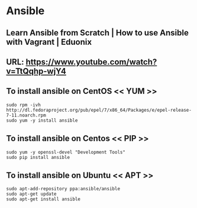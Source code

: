 # Ansible
## Learn Ansible from Scratch | How to use Ansible with Vagrant | Eduonix
## URL: https://www.youtube.com/watch?v=TtQqhp-wjY4

## To install ansible on CentOS << YUM >>
```
sudo rpm -ivh http://dl.fedoraproject.org/pub/epel/7/x86_64/Packages/e/epel-release-7-11.noarch.rpm
sudo yum -y install ansible
```
## To install ansible on Centos << PIP >>
```
sudo yum -y openssl-devel "Development Tools"
sudo pip install ansible
```

## To install ansible on Ubuntu << APT >>
```
sudo apt-add-repository ppa:ansible/ansible
sudo apt-get update
sudo apt-get install ansible
```
